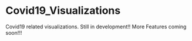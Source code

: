 # Covid19_Visualizations
Covid19 related visualizations.
Still in development!!
More Features coming soon!!!
